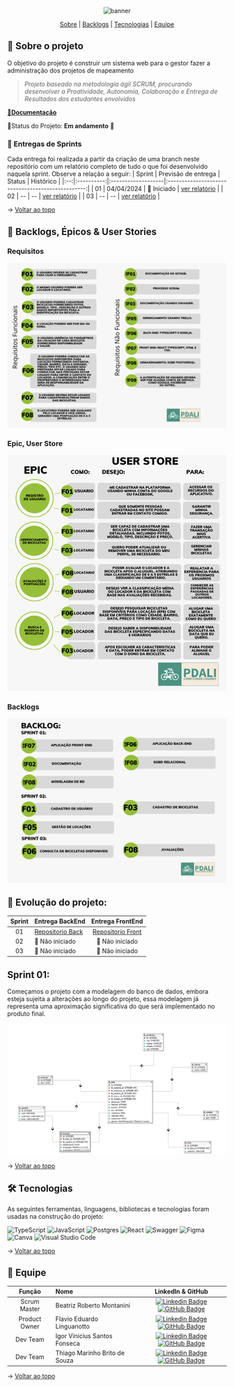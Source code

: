<span id="topo">
<div align="center">
    
![banner](img/terra.png)

</div>
    
<p align="center">
    <a href="#sobre">Sobre</a>  |  
    <a href="#backlogs">Backlogs</a>  |  
    <a href="#tecnologias">Tecnologias</a>  |  
    <a href="#equipe">Equipe</a>
</p>    
    
<span id="sobre">
    
## 📑 Sobre o projeto

O objetivo do projeto é construir um sistema web para o gestor fazer a administração dos projetos 
de mapeamento


> _Projeto baseado na metodologia ágil SCRUM, procurando desenvolver a Proatividade, Autonomia, Colaboração e Entrega de Resultados dos estudantes envolvidos_
    

<a href="">📌<strong>Documentação</strong></a>   

📌Status do Projeto: **Em andamento** 🚧

### 🏁 Entregas de Sprints
Cada entrega foi realizada a partir da criação de uma branch neste repositório com um relatório completo de tudo o que foi desenvolvido naquela sprint. Observe a relação a seguir:
| Sprint | Previsão de entrega | Status           | Histórico |
|:--:|:----------:|:-------------------|:-------------------------------------------------:|
| 01 | 04/04/2024 | 🚀 Iniciado      |  [ver relatório](https://github.com) |
| 02 | -- | --     | [ver relatório](https://github.com) | 
| 03 | -- | --    |  [ver relatório](https://github.com) |




→ [Voltar ao topo](#topo)

<span id="backlogs">

## 🎯 Backlogs, Épicos & User Stories

###  Requisitos
![banner](https://github.com/projetoPDali/projetoPDali/blob/main/img/requisitos.png) 

###  Epic, User Store
![banner](https://github.com/projetoPDali/projetoPDali/blob/main/img/user%20store.jpg) 

###  Backlogs
![banner](https://github.com/projetoPDali/projetoPDali/blob/main/img/backlog.png) 

<span id="evolução">


## 📅 Evolução do projeto:

|    Sprint     | Entrega BackEnd                                  | Entrega FrontEnd                                                                                                                                                      |
| :-----------: | :------------------------------------ | :-------------------------------------------------------------------------------------------------------------------------------------------------------------------------------------------------------------------------------------------------------------------------------------------------------------------------: |
| 01  | <a href="https://github.com/projetoPDali/api ">  Repositorio Back </a> |  <a href="https://github.com/projetoPDali/front ">  Repositorio Front </a>   |
| 02  |🚧 Não iniciado |    🚧 Não iniciado  |
| 03  |🚧 Não iniciado |    🚧 Não iniciado  | 


##  Sprint 01:


Começamos o projeto com a modelagem do banco de dados, embora esteja sujeita a alterações ao longo do projeto, essa modelagem já representa uma aproximação significativa do que será implementado no produto final.

![banner](https://github.com/projetoPDali/projetoPDali/blob/main/img/modelagem01.png) 





→ [Voltar ao topo](#topo)
    
<span id="tecnologias">

## 🛠️ Tecnologias

As seguintes ferramentas, linguagens, bibliotecas e tecnologias foram usadas na construção do projeto:


![TypeScript](https://img.shields.io/badge/typescript-%23007ACC.svg?style=for-the-badge&logo=typescript&logoColor=white)
![JavaScript](https://img.shields.io/badge/javascript-%23323330.svg?style=for-the-badge&logo=javascript&logoColor=%23F7DF1E)
![Postgres](https://img.shields.io/badge/postgres-%23316192.svg?style=for-the-badge&logo=postgresql&logoColor=white)
![React](https://img.shields.io/badge/react-%2320232a.svg?style=for-the-badge&logo=react&logoColor=%2361DAFB)
![Swagger](https://img.shields.io/badge/-Swagger-%23Clojure?style=for-the-badge&logo=swagger&logoColor=white)
![Figma](https://img.shields.io/badge/figma-%23F24E1E.svg?style=for-the-badge&logo=figma&logoColor=white)
![Canva](https://img.shields.io/badge/Canva-%2300C4CC.svg?style=for-the-badge&logo=Canva&logoColor=white)
![Visual Studio Code](https://img.shields.io/badge/Visual%20Studio%20Code-0078d7.svg?style=for-the-badge&logo=visual-studio-code&logoColor=white)

→ [Voltar ao topo](#topo)

<span id="equipe">

 ## 👥 Equipe  
    
|    Função     | Nome                                  |                                                                                                                                                      LinkedIn & GitHub                                                                                                                                                      |
| :-----------: | :------------------------------------ | :-------------------------------------------------------------------------------------------------------------------------------------------------------------------------------------------------------------------------------------------------------------------------------------------------------------------------: |
|  Scrum Master   | Beatriz Roberto Montanini  |           [![Linkedin Badge](https://img.shields.io/badge/Linkedin-blue?style=flat-square&logo=Linkedin&logoColor=white)](https://www.linkedin.com/in/beatriz-montanini-b69b451b9/) [![GitHub Badge](https://img.shields.io/badge/GitHub-111217?style=flat-square&logo=github&logoColor=white)](https://github.com/BiaMontanini)            |
|  Product Owner  | Flavio Eduardo Linguanotto |      [![Linkedin Badge](https://img.shields.io/badge/Linkedin-blue?style=flat-square&logo=Linkedin&logoColor=white)](https://www.linkedin.com/in/flavio-linguanotto-b587361a4/) [![GitHub Badge](https://img.shields.io/badge/GitHub-111217?style=flat-square&logo=github&logoColor=white)](https://github.com/linguanotto)      |
| Dev Team |  Igor Vinicius Santos Fonseca  |  [![Linkedin Badge](https://img.shields.io/badge/Linkedin-blue?style=flat-square&logo=Linkedin&logoColor=white)](https://github.com/fonsecaigor) [![GitHub Badge](https://img.shields.io/badge/GitHub-111217?style=flat-square&logo=github&logoColor=white)](https://github.com/fonsecaigor)| 
| Dev Team | Thiago Marinho Brito de Souza    |  [![Linkedin Badge](https://img.shields.io/badge/Linkedin-blue?style=flat-square&logo=Linkedin&logoColor=white)]() [![GitHub Badge](https://img.shields.io/badge/GitHub-111217?style=flat-square&logo=github&logoColor=white)](https://github.com/Thiagombs23)| 

    
→ [Voltar ao topo](#topo)
